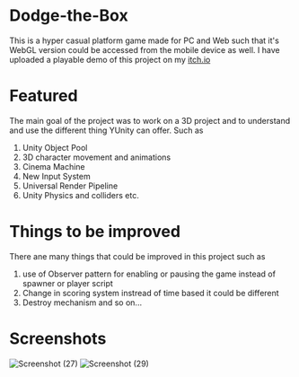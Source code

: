 # Dodge-the-Box
This is a hyper casual platform game made for PC and Web such that it's WebGL version could be accessed from the mobile device as well. I have uploaded a playable demo of this project on my [itch.io](https://wolfstreak.itch.io/dodge-the-box)
# Featured
The main goal of the project was to work on a 3D project and to understand and use the different thing YUnity can offer. Such as
1. Unity Object Pool
2. 3D character movement and animations
3. Cinema Machine
4. New Input System
5. Universal Render Pipeline
6. Unity Physics and colliders etc.

# Things to be improved
There ane many things that could be improved in this project such as 
1. use of Observer pattern for enabling or pausing the game instead of spawner or player script
2. Change in scoring system instread of time based it could be different
3. Destroy mechanism
and so on...
# Screenshots
![Screenshot (27)](https://user-images.githubusercontent.com/108297565/233614254-ba905b4b-4fcf-4aaf-b6b7-b47b40cdd782.png)
![Screenshot (29)](https://user-images.githubusercontent.com/108297565/233614357-26361d4b-4d4c-416f-802e-abbd08b10950.png)
